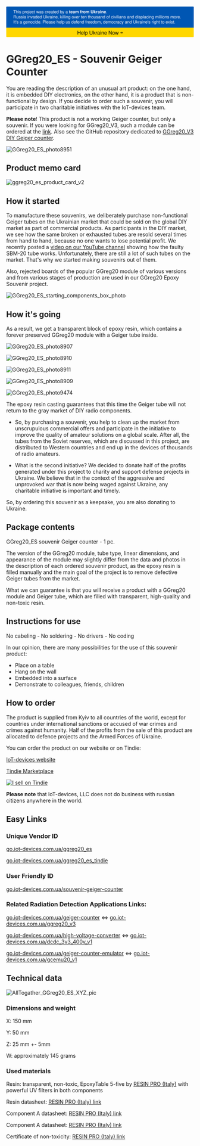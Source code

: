 [![Stand With Ukraine](https://raw.githubusercontent.com/vshymanskyy/StandWithUkraine/main/banner-direct-team.svg)](https://stand-with-ukraine.pp.ua)

# GGreg20_ES - Souvenir Geiger Counter
You are reading the description of an unusual art product: on the one hand, it is embedded DIY electronics, on the other hand, it is a product that is non-functional by design. If you decide to order such a souvenir, you will participate in two charitable initiatives with the IoT-devices team.

**Please note**! This product is not a working Geiger counter, but only a souvenir. If you were looking for GGreg20_V3, such a module can be ordered at the [link](https://github.com/iotdevicesdev/GGreg20-EpoxySouvenir/tree/main#related-radiation-detection-applications-links). Also see the GitHub repository dedicated to [GGreg20_V3 DIY Geiger counter](https://go.iot-devices.com.ua/github-ggreg20_v3).

![GGreg20_ES_photo8951](https://github.com/iotdevicesdev/GGreg20-EpoxySouvenir/assets/96241971/a7ba5f98-0760-408c-9be8-4064d4ec16e3)

## Product memo card
![ggreg20_es_product_card_v2](https://github.com/iotdevicesdev/GGreg20-EpoxySouvenir/assets/96241971/08e8f3fb-989f-441a-8347-86c0d30d20a1)

## How it started
To manufacture these souvenirs, we deliberately purchase non-functional Geiger tubes on the Ukrainian market that could be sold on the global DIY market as part of commercial products. As participants in the DIY market, we see how the same broken or exhausted tubes are resold several times from hand to hand, because no one wants to lose potential profit. We recently posted a [video on our YouTube channel](https://www.youtube.com/watch?v=Hl_sJPMLpQ4&ab_channel=iot-devices) showing how the faulty SBM-20 tube works. Unfortunately, there are still a lot of such tubes on the market. That's why we started making souvenirs out of them.

Also, rejected boards of the popular GGreg20 module of various versions and from various stages of production are used in our GGreg20 Epoxy Souvenir project.

![GGreg20_ES_starting_components_box_photo](https://github.com/iotdevicesdev/GGreg20-EpoxySouvenir/assets/96241971/6fb3ffcf-7d73-4e54-b724-da525e8ce9cc)

## How it's going
As a result, we get a transparent block of epoxy resin, which contains a forever preserved GGreg20 module with a Geiger tube inside.

![GGreg20_ES_photo8907](https://github.com/iotdevicesdev/GGreg20-EpoxySouvenir/assets/96241971/030b7026-a934-49d7-b74c-fe2afc7e930d)

![GGreg20_ES_photo8910](https://github.com/iotdevicesdev/GGreg20-EpoxySouvenir/assets/96241971/4bd9a2b1-6f8b-41d9-a7f8-7920c9f9c861)

![GGreg20_ES_photo8911](https://github.com/iotdevicesdev/GGreg20-EpoxySouvenir/assets/96241971/09b0e998-bef2-422c-96c0-4b5134d36e5b)

![GGreg20_ES_photo8909](https://github.com/iotdevicesdev/GGreg20-EpoxySouvenir/assets/96241971/740c7a80-5ae5-4e03-8b0b-8dab9ed8c153)

![GGreg20_ES_photo9474](https://github.com/iotdevicesdev/GGreg20-EpoxySouvenir/assets/96241971/c717d86c-241b-4865-a4c2-7b7e9abc7b90)


The epoxy resin casting guarantees that this time the Geiger tube will not return to the gray market of DIY radio components.

- So, by purchasing a souvenir, you help to clean up the market from unscrupulous commercial offers and participate in the initiative to improve the quality of amateur solutions on a global scale. After all, the tubes from the Soviet reserves, which are discussed in this project, are distributed to Western countries and end up in the devices of thousands of radio amateurs.

- What is the second initiative? We decided to donate half of the profits generated under this project to charity and support defense projects in Ukraine. We believe that in the context of the aggressive and unprovoked war that is now being waged against Ukraine, any charitable initiative is important and timely.

So, by ordering this souvenir as a keepsake, you are also donating to Ukraine.

## Package contents
GGreg20_ES souvenir Geiger counter - 1 pc.

The version of the GGreg20 module, tube type, linear dimensions, and appearance of the module may slightly differ from the data and photos in the description of each ordered souvenir product, as the epoxy resin is filled manually and the main goal of the project is to remove defective Geiger tubes from the market. 

What we can guarantee is that you will receive a product with a GGreg20 module and Geiger tube, which are filled with transparent, high-quality and non-toxic resin. 

## Instructions for use
No cabeling -
No soldering -
No drivers -
No coding

In our opinion, there are many possibilities for the use of this souvenir product:
- Place on a table
- Hang on the wall
- Embedded into a surface
- Demonstrate to colleagues, friends, children

## How to order
The product is supplied from Kyiv to all countries of the world, except for countries under international sanctions or accused of war crimes and crimes against humanity. 
Half of the profits from the sale of this product are allocated to defence projects and the Armed Forces of Ukraine.

You can order the product on our website or on Tindie:

[IoT-devices website](https://go.iot-devices.com.ua/souvenir-geiger-counter)

[Tindie Marketplace](https://go.iot-devices.com.ua/ggreg20_es_tindie) 

<a href="https://www.tindie.com/stores/iotdev/?ref=offsite_badges&utm_source=sellers_iotdevices&utm_medium=badges&utm_campaign=badge_large"><img src="https://d2ss6ovg47m0r5.cloudfront.net/badges/tindie-larges.png" alt="I sell on Tindie" width="200" height="104"></a>

**Please note** that IoT-devices, LLC does not do business with russian citizens anywhere in the world.

## Easy Links

### Unique Vendor ID
[go.iot-devices.com.ua/ggreg20_es](https://go.iot-devices.com.ua/ggreg20_es)

[go.iot-devices.com.ua/ggreg20_es_tindie](https://go.iot-devices.com.ua/ggreg20_es_tindie)
### User Friendly ID
[go.iot-devices.com.ua/souvenir-geiger-counter](https://go.iot-devices.com.ua/souvenir-geiger-counter)

### Related Radiation Detection Applications Links:
[go.iot-devices.com.ua/geiger-counter](https://go.iot-devices.com.ua/geiger-counter) <=> [go.iot-devices.com.ua/ggreg20_v3](https://go.iot-devices.com.ua/ggreg20_v3)

[go.iot-devices.com.ua/high-voltage-converter](https://go.iot-devices.com.ua/high-voltage-converter) <=> [go.iot-devices.com.ua/dcdc_3v3_400v_v1](https://go.iot-devices.com.ua/dcdc_3v3_400v_v1)

[go.iot-devices.com.ua/geiger-counter-emulator](https://go.iot-devices.com.ua/geiger-counter-emulator) <=> [go.iot-devices.com.ua/gcemu20_v1](https://go.iot-devices.com.ua/gcemu20_v1)

## Technical data
![AllTogather_GGreg20_ES_XYZ_pic](https://github.com/iotdevicesdev/GGreg20-EpoxySouvenir/assets/96241971/f6d8d21a-6cde-4acf-97dc-6876e76a474f)

### Dimensions and weight
X: 150 mm

Y: 50 mm

Z: 25 mm +- 5mm

W: approximately 145 grams
### Used materials

Resin: transparent, non-toxic, EpoxyTable 5-five by [RESIN PRO (Italy)](https://www.resinpro.it/product/resina-epossidica-atossica-per-tavoli-epoxytable-5-five-colate-perfette-fino-5-cm/?attribute_quantita=3.10+kg&cgkit_search_word=5-five#&gid=1&pid=1) with powerful UV filters in both components

Resin datasheet: [RESIN PRO (Italy) link](https://drive.google.com/file/d/13ryMjB3ztduQghxsnyKevkjctVSZcSWk/view)

Component A datasheet: [RESIN PRO (Italy) link](https://www.resinpro.it/wp-content/uploads/2020/01/SDS-ResinPro-srl-Epoxytable-5-NEW-A.pdf)

Component A datasheet: [RESIN PRO (Italy) link](https://www.resinpro.it/wp-content/uploads/2020/01/SDS-ResinPro-srl-Epoxytable-5-NEW-B.pdf)

Certificate of non-toxicity: [RESIN PRO (Italy) link](https://resinpro.fr/wp-content/uploads/2022/12/epoxytable-five-certificato-di-atossicita.pdf)


